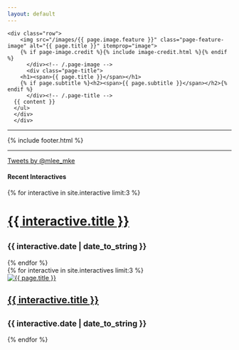 ```yaml
---
layout: default
---
```


	<div class="row"> 
		<img src="/images/{{ page.image.feature }}" class="page-feature-image" alt="{{ page.title }}" itemprop="image">
		{% if page-image.credit %}{% include image-credit.html %}{% endif %}
	      </div><!-- /.page-image -->
	      <div class="page-title">
		<h1><span>{{ page.title }}</span></h1>
		{% if page.subtitle %}<h2><span>{{ page.subtitle }}</span></h2>{% endif %}
	      </div><!-- /.page-title -->
	  {{ content }}
	  </ul>
      </div>
      </div>
<hr>
    {% include footer.html %}
<hr>

<div class="container">
<div class="row">
	<div class="twitter col-md-4 col-sm-6 inner">
		<a class="twitter-timeline" href="https://twitter.com/mlee_mke" data-widget-id="568835700255363072">Tweets by @mlee_mke</a>
		<script>!function(d,s,id){var js,fjs=d.getElementsByTagName(s)[0],p=/^http:/.test(d.location)?'http':'https';if(!d.getElementById(id)){js=d.createElement(s);js.id=id;js.src=p+"://platform.twitter.com/widgets.js";fjs.parentNode.insertBefore(js,fjs);}}(document,"script","twitter-wjs");</script>
	</div>
	<div class="projects col-md-4 col-sm-6 outer">
		        <h4>Recent Interactives</h4>
   {% for interactive in site.interactive limit:3 %}
	    <h1 class="interactive-title">
	      <a href="{{ interactive.url }}">
		{{ interactive.title }}
	      </a>
	    </h1></a>
	<h2><small>{{ interactive.date | date_to_string }}</small></h2>
  {% endfor %}
	</div>
	</div>
</div>

<div class="container">
<div class="row">
    {% for interactive in site.interactives limit:3 %}
    <article class="col-md-4 interactive">   
    <div class="interactive-related">
      <a href="{{ interactive.url }}">
	<img src="/images/{{ interactive.image.teaser }}" class="interactive-teaser-image" alt="{{ page.title }}" itemprop="image">
      </a>
    <h1 class="interactive-title">
      <a href="{{ interactive.url }}">
        {{ interactive.title }}
      </a>
    </h1></a>
<h2><small>{{ interactive.date | date_to_string }}</small></h2>
    </article>
  {% endfor %}
</div>
</div>
